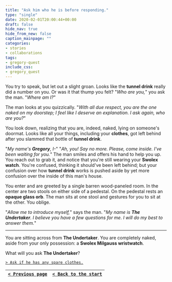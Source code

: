 ```yaml
---
title: "Ask him who he is before responding."
type: "single"
date: 2020-02-01T20:00:44+00:00
draft: false
hide_nav: true
hide_from_new: false
caption_mainpage: ""
categories:
- stories
- collaborations
tags:
- gregory-quest
include_css:
- gregory_quest
---
```


You try to speak, but let out a slight groan. Looks like the **tunnel drink** really did a number on you. Or was it that thump you felt? "*Who are you,*" you ask the man. "*Where am I?*"

The man looks at you quizzically. "*With all due respect, you are the one naked on my doorstep; I feel like I deserve an explanation. I ask again, who are you?*"

You look down, realizing that you are, indeed, naked, lying on someone's doormat. Looks like all your things, including your **clothes**, got left behind after you slammed that bottle of **tunnel drink**.

"*My name's **Gregory**, I-*" "*Ah, you! Say no more. Please, come inside. I've been waiting for you.*" The man smiles and offers his hand to help you up. You reach out to grab it, and notice that you're still wearing your **Swolex watch**. You're confused, thinking it should've been left behind; but your confusion over how **tunnel drink** works is pushed aside by yet more confusion over the inside of this man's house.

You enter and are greeted by a single barren wood-paneled room. In the center are two stools on either side of a pedestal. On the pedestal rests an **opaque glass orb**. The man sits at one stool and gestures for you to sit at the other. You oblige.

"*Allow me to introduce myself,*" says the man. "*My name is **The Undertaker**. I believe you have a few questions for me. I will do my best to answer them.*"

---

You are sitting across from **The Undertaker**. You are completely naked, aside from your only possession: a **Swolex Milgauss wristwatch**.

What will you ask **The Undertaker**?

[``> Ask if he has any spare clothes.``](../49)

|[``< Previous page``](../47)|[``< Back to the start``](../)|
|---|---|